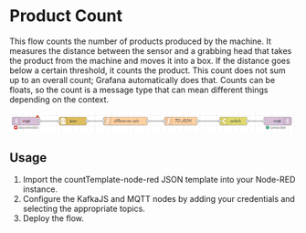 # Product Count

This flow counts the number of products produced by the machine. It measures the distance between the sensor and a grabbing head that takes the product from the machine and moves it into a box. If the distance goes below a certain threshold, it counts the product. This count does not sum up to an overall count; Grafana automatically does that. Counts can be floats, so the count is a message type that can mean different things depending on the context.

![](./2022-10-07_11h09_38.png)

## Usage

1. Import the countTemplate-node-red JSON template into your Node-RED instance.
2. Configure the KafkaJS and MQTT nodes by adding your credentials and selecting the appropriate topics.
3. Deploy the flow.
